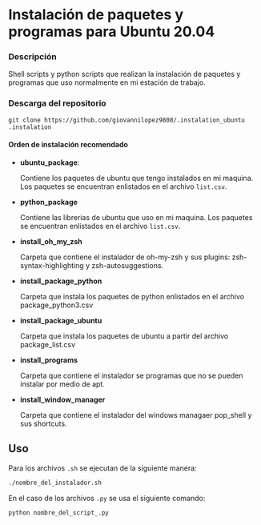 # Instalación de paquetes y programas para Ubuntu 20.04

### Descripción

Shell scripts y python scripts que realizan la instalación de paquetes y programas que uso normalmente en mi estación de trabajo.

### Descarga del repositorio

```console
git clone https://github.com/giovannilopez9808/.instalation_ubuntu .instalation
```

#### Orden de instalación recomendado

- **ubuntu_package**:

  Contiene los paquetes de ubuntu que tengo instalados en mi maquina. Los paquetes se encuentran enlistados en el archivo `list.csv`.

- **python_package**

  Contiene las librerias de ubuntu que uso en mi maquina. Los paquetes se encuentran enlistados en el archivo `list.csv`.

- **install_oh_my_zsh**

  Carpeta que contiene el instalador de oh-my-zsh y sus plugins: zsh-syntax-highlighting y zsh-autosuggestions.

- **install_package_python**

  Carpeta que instala los paquetes de python enlistados en el archivo package_python3.csv

- **install_package_ubuntu**

  Carpeta que instala los paquetes de ubuntu a partir del archivo package_list.csv

- **install_programs**

  Carpeta que contiene el instalador se programas que no se pueden instalar por medio de apt.

- **install_window_manager**

  Carpeta que contiene el instalador del windows managaer pop_shell y sus shortcuts.

## Uso

Para los archivos `.sh` se ejecutan de la siguiente manera:

```bash
./nombre_del_instalador.sh
```

En el caso de los archivos `.py` se usa el siguiente comando:

```bash
python nombre_del_script_.py
```
